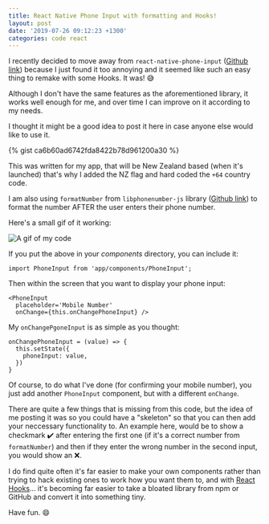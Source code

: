 ```yaml
---
title: React Native Phone Input with formatting and Hooks!
layout: post
date: '2019-07-26 09:12:23 +1300'
categories: code react
---
```


I recently  decided to move away from `react-native-phone-input` ([Github link](https://github.com/thegamenicorus/react-native-phone-input)) because I just found it too annoying and it seemed like such an easy thing to remake with some Hooks. It was!  :sweat_smile:

Although I don't have the same features as the aforementioned library, it works well enough for me, and over time I can improve on it according to my needs.

I thought it might be a good idea to post it here in case anyone else would like to use it.

{% gist ca6b60ad6742fda8422b78d961200a30 %}


This was written for my app, that will be New Zealand based (when it's launched) that's why I added the NZ flag and hard coded the `+64` country code.

I am also using `formatNumber` from `libphonenumber-js` library ([Github link](https://github.com/catamphetamine/libphonenumber-js )) to format the number AFTER the user enters their phone number.

Here's a small gif of it working:

![A gif of my code](https://i.imgur.com/zWXDjyu.gif)


If you put the above in your *components* directory, you can include it:

```react
import PhoneInput from 'app/components/PhoneInput';
```


Then within the screen that you want to display your phone input:

```react
<PhoneInput
  placeholder='Mobile Number'
  onChange={this.onChangePhoneInput} />
```


My `onChangePgoneInput` is as simple as you thought:

```react
onChangePhoneInput = (value) => {
  this.setState({
    phoneInput: value,
  })
}
```



Of course, to do what I've done (for confirming your mobile number), you just add another `PhoneInput` component, but with a different `onChange`.

There are quite a few things that is missing from this code, but the idea of me posting it was so you could have a "skeleton" so that you can then add your neccessary functionality to. An example here, would be to show a checkmark :heavy_check_mark: after entering the first one (if it's a correct number from `formatNumber`) and then if they enter the wrong number in the second input, you would show an :x:.

I do find quite often it's far easier to make your own components rather than trying to hack existing ones to work how you want them to, and with [React Hooks](https://reactjs.org/docs/hooks-intro.html)… it's becoming far easier to take a bloated library from npm or GitHub and convert it into something tiny. 

Have fun. :smile: